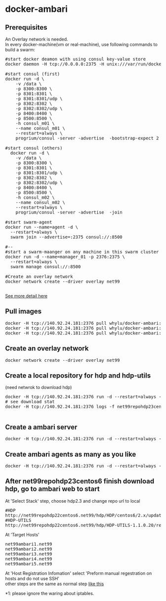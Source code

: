 # docker-ambari

## Prerequisites
An Overlay network is needed. <br/>
In every docker-machine(vm or real-machine), use following commands to build a swarm: <br/>
<pre>
#start docker deamon with using consul key-value store 
docker daemon -H tcp://0.0.0.0:2375 -H unix:///var/run/docker.sock --cluster-store=consul://<consul.host.ip>:8500 --cluster-advertise=<network-interface>:2375

#start consul (first)
docker run -d \
    -v /data \
    -p 8300:8300 \
    -p 8301:8301 \
    -p 8301:8301/udp \
    -p 8302:8302 \
    -p 8302:8302/udp \
    -p 8400:8400 \
    -p 8500:8500 \
    -h consul_m01 \
    --name consul_m01 \
    --restart=always \
    progrium/consul -server -advertise <consul.host.ip> -bootstrap-expect 2
    
#start consul (others)
  docker run -d \
    -v /data \
    -p 8300:8300 \
    -p 8301:8301 \
    -p 8301:8301/udp \
    -p 8302:8302 \
    -p 8302:8302/udp \
    -p 8400:8400 \
    -p 8500:8500 \
    -h consul_m02 \
    --name consul_m02 \
    --restart=always \
    progrium/consul -server -advertise <this.machine.ip> -join <consul.host.ip>
    
#start swarm-agent
docker run --name=agent -d \
  --restart=always \
  swarm join --advertise=<this.machine.ip>:2375 consul://<consul.host.ip>:8500

#--
#start a swarm-maanger on any machine in this swarm cluster
docker run -d --name=manager_01 -p 2376:2375 \
  --restart=always \
  swarm manage consul://<consul.host.ip>:8500

#Create an overlay network
docker network create --driver overlay net99

</pre>
<a href="https://docs.docker.com/engine/userguide/networking/get-started-overlay/">See more detail here<a/>


## Pull images
<pre>
docker -H tcp://140.92.24.181:2376 pull whylu/docker-ambari:repo_hdp2.3.4_centos6
docker -H tcp://140.92.24.181:2376 pull whylu/docker-ambari:server
docker -H tcp://140.92.24.181:2376 pull whylu/docker-ambari:agent
</pre>

## Create an overlay network
<pre>
docker network create --driver overlay net99
</pre>


## Create a local repository for hdp and hdp-utils 
(need netwrok to download hdp)
<pre>
docker -H tcp://140.92.24.181:2376 run -d --restart=always --hostname=net99repohdp23centos6.net99 --name=net99repohdp23centos6 --net=net99 -p 80 whylu/docker-ambari:repo_hdp2.3.4_centos6
# see download stat
docker -H tcp://140.92.24.181:2376 logs -f net99repohdp23centos6

</pre>

## Create a ambari server
<pre>
docker -H tcp://140.92.24.181:2376 run -d --restart=always --hostname=net99ambari0.net99 --name=net99ambari0 --net=net99 -p 8080 whylu/docker-ambari:server
</pre>

## Create ambari agents as many as you like
<pre>
docker -H tcp://140.92.24.181:2376 run -d --restart=always -e SERVER_FQDN=net99ambari0.net99 --hostname=net99ambari1.net99 --name=net99ambari1 --net=net99 whylu/docker-ambari:agent
</pre>

## After net99repohdp23centos6 finish download hdp, go to ambari web to start
At 'Select Stack' step, choose hdp2.3 and change repo url to local
<pre>
#HDP
http://net99repohdp22centos6.net99/hdp/HDP/centos6/2.x/updates/2.3.4.0/
#HDP-UTILS
http://net99repohdp22centos6.net99/hdp/HDP-UTILS-1.1.0.20/repos/centos6/
</pre>

At 'Target Hosts'
<pre>
net99ambari1.net99
net99ambari2.net99
net99ambari3.net99
net99ambari4.net99
net99ambari5.net99
</pre>

At 'Host Registration Infomation'
select 'Preform manual regestration on hosts and do not use SSH' <br/>
other steps are the same as normal step <a href="http://hortonworks.com/hadoop-tutorial/introducing-apache-ambari-deploying-managing-apache-hadoop/">like this</a>

*1: please ignore the waring about iptables.
